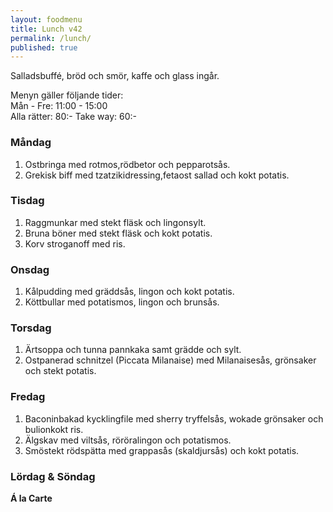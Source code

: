 ```yaml
---
layout: foodmenu
title: Lunch v42
permalink: /lunch/
published: true
---
```

Salladsbuffé, bröd och smör, kaffe och glass ingår.

Menyn gäller följande tider:  
Mån - Fre: 11:00 - 15:00  
Alla rätter: 80:- Take way: 60:-

### Måndag

1. Ostbringa med rotmos,rödbetor och pepparotsås.
2. Grekisk biff med tzatzikidressing,fetaost sallad och kokt potatis.

### Tisdag

1. Raggmunkar med stekt fläsk och lingonsylt.
2. Bruna böner med stekt fläsk och kokt potatis.
3. Korv stroganoff med ris.

### Onsdag

1. Kålpudding med gräddsås, lingon och kokt potatis.
2. Köttbullar med potatismos, lingon och brunsås.

### Torsdag

1. Ärtsoppa och tunna pannkaka samt grädde och sylt.
2. Ostpanerad schnitzel (Piccata Milanaise) med Milanaisesås, grönsaker och stekt potatis.


### Fredag

1. Baconinbakad kycklingfile med sherry tryffelsås, wokade grönsaker och bulionkokt ris.
2. Älgskav med viltsås, röröralingon och potatismos.
3. Smöstekt rödspätta med grappasås (skaldjursås) och kokt potatis.


### Lördag & Söndag

**Á la Carte**
